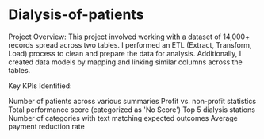 # Dialysis-of-patients

Project Overview:
This project involved working with a dataset of 14,000+ records spread across two tables. I performed an ETL (Extract, Transform, Load) process to clean and prepare the data for analysis. Additionally, I created data models by mapping and linking similar columns across the tables.

Key KPIs Identified:

Number of patients across various summaries
Profit vs. non-profit statistics
Total performance score (categorized as 'No Score')
Top 5 dialysis stations
Number of categories with text matching expected outcomes
Average payment reduction rate
